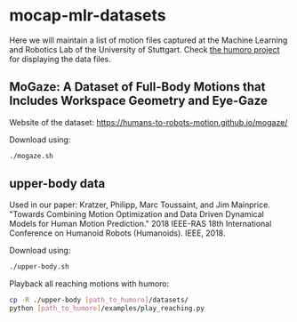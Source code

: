 # mocap-mlr-datasets
Here we will maintain a list of motion files captured at the Machine Learning and Robotics Lab of the University of Stuttgart. Check [the humoro project](https://github.com/PhilippJKratzer/humoro) for displaying the data files.


## MoGaze: A Dataset of Full-Body Motions that Includes Workspace Geometry and Eye-Gaze
Website of the dataset: https://humans-to-robots-motion.github.io/mogaze/

Download using:
```bash
./mogaze.sh
```


## upper-body data
Used in our paper:
Kratzer, Philipp, Marc Toussaint, and Jim Mainprice. "Towards Combining Motion Optimization and Data Driven Dynamical Models for Human Motion Prediction." 2018 IEEE-RAS 18th International Conference on Humanoid Robots (Humanoids). IEEE, 2018.

Download using:
```bash
./upper-body.sh
```

Playback all reaching motions with humoro:
```bash
cp -R ./upper-body [path_to_humoro]/datasets/
python [path_to_humoro]/examples/play_reaching.py
```
